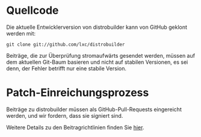 # Quellcode

Die aktuelle Entwicklerversion von distrobuilder kann von GitHub geklont werden mit:

    git clone git://github.com/lxc/distrobuilder

Beiträge, die zur Überprüfung stromaufwärts gesendet werden, müssen auf dem aktuellen Git-Baum basieren und nicht auf stabilen Versionen, es sei denn, der Fehler betrifft nur eine stabile Version.

# Patch-Einreichungsprozess

Beiträge zu distrobuilder müssen als GitHub-Pull-Requests eingereicht werden, und wir fordern, dass sie signiert sind.

Weitere Details zu den Beitragrichtlinien finden Sie [hier](https://github.com/lxc/distrobuilder/blob/master/CONTRIBUTING.md).
